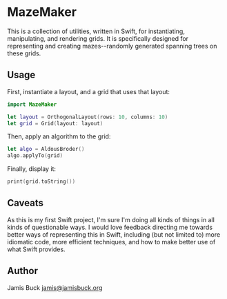 # MazeMaker

This is a collection of utilities, written in Swift, for instantiating,
manipulating, and rendering grids. It is specifically designed for representing
and creating mazes--randomly generated spanning trees on these grids.

## Usage

First, instantiate a layout, and a grid that uses that layout:

```swift
import MazeMaker

let layout = OrthogonalLayout(rows: 10, columns: 10)
let grid = Grid(layout: layout)
```

Then, apply an algorithm to the grid:

```swift
let algo = AldousBroder()
algo.applyTo(grid)
```

Finally, display it:

```swift
print(grid.toString())
```

## Caveats

As this is my first Swift project, I'm sure I'm doing all kinds of things
in all kinds of questionable ways. I would love feedback directing me towards
better ways of representing this in Swift, including (but not limited to)
more idiomatic code, more efficient techniques, and how to make better use of
what Swift provides.

## Author

Jamis Buck <jamis@jamisbuck.org>
